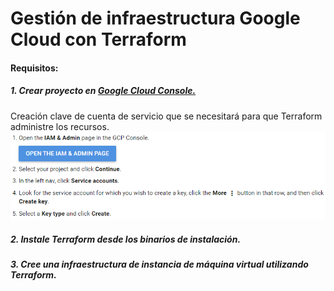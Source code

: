 # Gestión de infraestructura Google Cloud con Terraform
#### Requisitos:

##### 1. Crear proyecto en [Google Cloud Console.](https://cloud.google.com)

Creación clave de cuenta de servicio que se necesitará para que Terraform administre los recursos.
![GCP](/images/gcpserviceaccount.png)

##### 2. Instale Terraform desde los binarios de instalación.

##### 3. Cree una infraestructura de instancia de máquina virtual utilizando Terraform.
